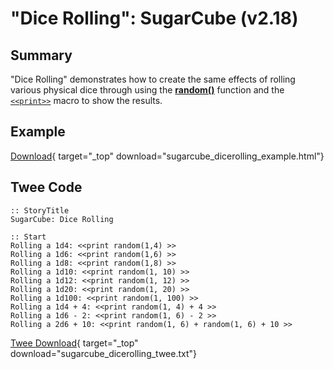# "Dice Rolling": SugarCube (v2.18)

## Summary

"Dice Rolling" demonstrates how to create the same effects of rolling various physical dice through using the **[random()](http://www.motoslave.net/sugarcube/2/docs/functions.html#random)** function and the [`<<print>>`](http://www.motoslave.net/sugarcube/2/docs/macros.html#macros-print) macro to show the results.

## Example

[Download](sugarcube_dicerolling_example.html){ target="_top" download="sugarcube_dicerolling_example.html"}

## Twee Code

```twee
:: StoryTitle
SugarCube: Dice Rolling

:: Start
Rolling a 1d4: <<print random(1,4) >>
Rolling a 1d6: <<print random(1,6) >>
Rolling a 1d8: <<print random(1,8) >>
Rolling a 1d10: <<print random(1, 10) >>
Rolling a 1d12: <<print random(1, 12) >>
Rolling a 1d20: <<print random(1, 20) >>
Rolling a 1d100: <<print random(1, 100) >>
Rolling a 1d4 + 4: <<print random(1, 4) + 4 >>
Rolling a 1d6 - 2: <<print random(1, 6) - 2 >>
Rolling a 2d6 + 10: <<print random(1, 6) + random(1, 6) + 10 >>
```

[Twee Download](sugarcube_dicerolling_twee.txt){ target="_top" download="sugarcube_dicerolling_twee.txt"}
